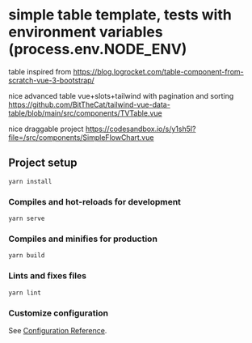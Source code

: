 # simple table template, tests with environment variables (process.env.NODE_ENV)

table inspired from https://blog.logrocket.com/table-component-from-scratch-vue-3-bootstrap/

nice advanced table vue+slots+tailwind with pagination and sorting
https://github.com/BitTheCat/tailwind-vue-data-table/blob/main/src/components/TVTable.vue

nice draggable project https://codesandbox.io/s/y1sh5l?file=/src/components/SimpleFlowChart.vue

## Project setup

```
yarn install
```

### Compiles and hot-reloads for development

```
yarn serve
```

### Compiles and minifies for production

```
yarn build
```

### Lints and fixes files

```
yarn lint
```

### Customize configuration

See [Configuration Reference](https://cli.vuejs.org/config/).

